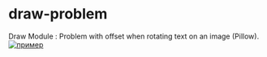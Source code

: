 # draw-problem
Draw Module : Problem with offset when rotating text on an image (Pillow). 
[![пример][1]][1]

[1]: https://i.sstatic.net/LhEviYod.webp

